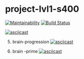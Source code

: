 # project-lvl1-s400
[![Maintainability](https://api.codeclimate.com/v1/badges/f9e9856f0bced7af6e77/maintainability)](https://codeclimate.com/github/NikiforovJacob/project-lvl1-s400/maintainability)
[![Build Status](https://travis-ci.org/NikiforovJacob/project-lvl1-s400.svg?branch=master)](https://travis-ci.org/NikiforovJacob/project-lvl1-s400)

[![asciicast](https://asciinema.org/a/5fT3chGB0DKzj4bWVsZH9Sszw.svg)](https://asciinema.org/a/5fT3chGB0DKzj4bWVsZH9Sszw)

5) brain-progression
[![asciicast](https://asciinema.org/a/q5ZBO7EyhUqbp8RU8cSf46PYC.svg)](https://asciinema.org/a/q5ZBO7EyhUqbp8RU8cSf46PYC)

6) brain -prime
[![asciicast](https://asciinema.org/a/YGVG9dhILIFUw9zJ49gW49E5M.svg)](https://asciinema.org/a/YGVG9dhILIFUw9zJ49gW49E5M)
